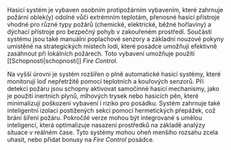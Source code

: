 Hasicí systém je vybaven osobním protipožárním vybavením, které zahrnuje požární oblek(y) odolné vůči extrémním teplotám, přenosné hasicí přístroje vhodné pro různé typy požárů (chemické, elektrické, běžné hořlaviny) a dýchací přístroje pro bezpečný pohyb v zakouřeném prostředí. Součástí systému jsou také manuální poplachové senzory a základní nouzové pokyny umístěné na strategických místech lodi, které posádce umožňují efektivně zasáhnout při lokálních požárech. Toto vybavení umožňuje použití [[Schopnosti|schopnosti]] *Fire Control*.

Na vyšší úrovni je systém rozšířen o plně automatické hasicí systémy, které monitorují loď nepřetržitě pomocí teplotních a kouřových senzorů. Při detekci požáru jsou schopny aktivovat samočinné hasicí mechanismy, jako je použití inertních plynů, mlhových trysek nebo hasicích pěn, které minimalizují poškození vybavení i riziko pro posádku. Systém zahrnuje také inteligentní izolaci postižených sekcí pomocí hermetických přepážek, což brání šíření požáru. Pokročilé verze mohou být integrované s umělou inteligencí, která optimalizuje nasazení prostředků na základě analýzy situace v reálném čase. Tyto systémy mohou oheň menšího rozsahu zcela uhasit, nebo přidat bonusy na *Fire Control* posádce. 